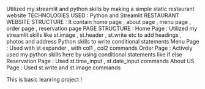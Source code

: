 Utilized my streamlit and python skills by making a simple static restaurant website 
TECHNOLOGIES USED : Python and Streamlit 
RESTAURANT WEBSITE STRUCTURE :
It contain home page , about page , menu page , order page , reservation page 
PAGE STRUCTURE :
Home Page : Utilized my streamlit skills like st.image , st.header , st.write etc to add headings , photos and address
Python skills to write conditional statements
Menu Page :  Used with st.expander , with col1 , col2 commands
Order Page : Actively used my python skills here by using conditional statements like if else
Reservation Page : Used st.time_input , st.date_input commands 
About US Page : Used st.write and st.image commands

This is basic leanring project !

